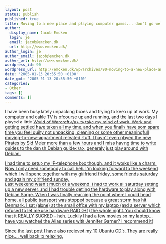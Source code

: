 ```yaml
---
layout: post
status: publish
published: true
title: Moving to a new place and playing computer games... don't go well together
author:
  display_name: Jacob Emcken
  login: je
  email: jacob@emcken.dk
  url: http://www.emcken.dk/
author_login: je
author_email: jacob@emcken.dk
author_url: http://www.emcken.dk/
wordpress_id: 90
wordpress_url: http://emcken.dk/wp/archives/90-moving-to-a-new-place-and-playing-computer-games-dont-go-well-together.html
date: '2005-01-13 20:55:50 +0100'
date_gmt: '2005-01-13 20:55:50 +0100'
categories:
- Other
tags: []
comments: []
---
```

<p>I have been busy lately unpacking boxes and trying to keep up at work. My computer and cable TV is ofcourse up and running, and the last two days I played a little <a href="http:&#47;&#47;www.worldofwarcraft.com&#47;">World of Warcraft<&#47;a> to take my mind of work. Work and getting settled have taken all my time, and when you finally have som spare time you feel guilty not unpacking, cleaning or some other meaningfull moving-to-new-appartment releated stuff. I havn't even played the new Pirates by Sid Meier more than a few hours and I miss having time to write guides to the <a href="http:&#47;&#47;www.debianguiden.dk&#47;">danish Debian guide<&#47;a>, generaly just play around with Debian.</p>
<p>I had time to setup my IP-telephone box though, and it works like a charm. Now I only need somebody to call heh. I'm looking forward to the weekend which I will spend together with my girlfriend friday, some friends saturday and again my girlfriend sunday.<br />
Last weekend wasn't much of a weekend. I had to work all saturday setting up a new server, and I had trouble getting the hardware to play along with Debian Sarge. When I was finally reaching the point where I could head home, all public transport was stopped because a great storm has hit Denmark. I sat (alone) at the small office with my laptop (and a server which refused to let me use hardware RAID 0+1) the whole night. You should know that it REALLY SUCKED - heh. Luckily I had a few movies on my laptop... have you watched the Alias series with Jennifer Garner? I recommend it!</p>
<p>Since the last post I have also recieved my 10 Ubuntu CD's. They are really nice.... well back to relaxing.</p>
